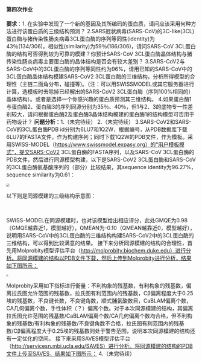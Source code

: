 #### 第四次作业 ####
**要求**：1. 在实验中发现了一个新的基因及其所编码的蛋白质，请问应该采用何种方法进行该蛋白质的三级结构预测？
2.SARS冠状病毒(SARS-CoV)的3C-like(3CL)蛋白酶与猪传染性肠炎病毒3CL蛋白酶的序列等同性(identity)为43％(134/306)，相似性(similarity)为59％(186/306)，请问SARS-CoV 3CL蛋白酶的结构可否得到较为可靠的模建？你预计SARS-CoV 3CL蛋白酶晶体结构与猪传染性肠炎病毒主要蛋白酶的晶体结构是否会有较大差别？
3.SARS-CoV2与SARS-CoV中的3CL蛋白酶的序列等同性约为96%，请用已知的SARS-CoV中的3CL蛋白酶晶体结构模建SARS-CoV2 3CL蛋白酶的三维结构，分析所得模型的合理性（主链二面角分布，碰撞等)。（注：可以用SWISSMODEL或其它服务器进行计算，选模板时去除掉已经解出的SARS-CoV2 3CL蛋白酶（序列100%相同的）晶体结构）。或者是选择一个你感兴趣的蛋白质预测其三维结构。
4.如果蛋白酶1与蛋白酶2、蛋白酶3的序列同源分别为35％、40％，但1与2、3的底物专一性差别较大，请问根据蛋白酶2及蛋白酶3晶体结构模建的蛋白酶1的结构模型可否用于药物设计？
**问题分析**：1.（未完待续）
2.（未完待续）
3.SARS-CoV2和SARS-CoV的3CL蛋白酶PDB id分别为6LU7和1Q2W，根据编号，从PDB数据库下载6LU7的FASTA文件，作为构建序列；同时下载1Q2W的PDB文件，作为模板。采用SWISS-MODEL（https://www.swissmodel.expasy.org）的“用户模板模式”，提交SARS-CoV2 3CL蛋白酶的FASTA序列，以及SARS-CoV 3CL蛋白酶的PDB文件，然后进行同源模型构建，以下是SARS-CoV2 3CL蛋白酶和SARS-CoV的3CL蛋白酶氨基酸序列的（部分）比较结果，其sequence identity为96.27%，sequence similarity为0.61：

<img src="C:\Workbench\Chemistry\Chemistry Course\2020 Biophysical Chemistry\Biophysical-Chemistry-Homework\Homework_4\alignment.png" style="zoom:50%;" />

以下则是同源模建的三级结构示意图：

<img src="C:\Workbench\Chemistry\Chemistry Course\2020 Biophysical Chemistry\Biophysical-Chemistry-Homework\Homework_4\structure_1.png" style="zoom:4.5%;" /> <img src="C:\Workbench\Chemistry\Chemistry Course\2020 Biophysical Chemistry\Biophysical-Chemistry-Homework\Homework_4\structure_2.png" style="zoom:4.5%;" /> <img src="C:\Workbench\Chemistry\Chemistry Course\2020 Biophysical Chemistry\Biophysical-Chemistry-Homework\Homework_4\structure_3.png" style="zoom:4.5%;" />

SWISS-MODEL在同源模建时，也对该模型给出相应评分，此处GMQE为0.98（GMQE越靠近1，模型越好），QMEAN为-0.10（QMEAN越靠近0，模型越好），说明用SARS-CoV中的3CL蛋白酶的三维结构构建SARS-CoV2中的3CL蛋白酶的三维结构，可以得到比较满意的结果。
接下来分析同源模建的结构的合理性，首先用Molprobity模型评估平台（http://molprobity.biochem.duke.edu）进行分析。将同源模建的结构以PDB文件下载，然后上传到Molprobity进行分析，结果如下图所示：

<img src="C:\Workbench\Chemistry\Chemistry Course\2020 Biophysical Chemistry\Biophysical-Chemistry-Homework\Homework_4\Molprobity_result.png" style="zoom:33%;" />

Molprobity采用如下指标进行衡量：不利构象的残基数，有利构象的残基数，偏离拉氏图允许范围的残基数，拉氏图有利范围内的残基数，Cβ偏离程度大于0.25埃的残基数，不良键长数，不良键角数，顺式脯氨酸数目，CaBLAM偏离个数，CA几何偏离个数，手性体积（？）偏离个数。对于本次同源模建的结构，其偏离拉氏图允许范围的残基数/CaBLAM偏离个数/CA几何偏离个数均合格，但不利构象的残基数/有利构象的残基数/不良键角数不合格，拉氏图有利范围内的残基数/Cβ偏离程度大于0.25埃的残基数则处于警告范围，说明本次同源模建的结构还有一定优化的空间。
接下来采用SAVES模型评估平台（http://servicesn.mbi.ucla.edu/SAVES）进行分析。将同源模建的结构的PDB文件上传至SAVES，结果如下图所示：
4.（未完待续）

